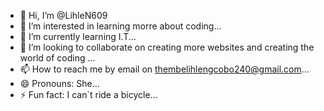 - 👋 Hi, I’m @LihleN609
- 👀 I’m interested in learning morre about coding...
- 🌱 I’m currently learning I.T...
- 💞️ I’m looking to collaborate on creating more websites and creating the world of coding  ...
- 📫 How to reach me by email on thembelihlengcobo240@gmail.com...
- 😄 Pronouns: She...
- ⚡ Fun fact: I can`t ride a bicycle...

<!---
LihleN609/LihleN609 is a ✨ special ✨ repository because its `README.md` (this file) appears on your GitHub profile.
You can click the Preview link to take a look at your changes.
--->

